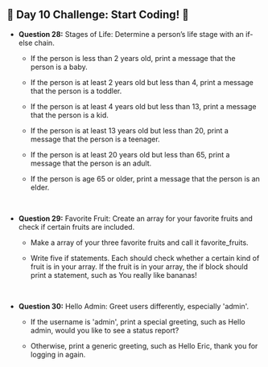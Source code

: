 ## 🚀 Day 10 Challenge: Start Coding! 🚀

- **Question 28:** Stages of Life: Determine a person’s life stage with an if-else chain.

    - If the person is less than 2 years old, print a message that the person is a baby.

    - If the person is at least 2 years old but less than 4, print a message that the person is a toddler.

    - If the person is at least 4 years old but less than 13, print a message that the person is a kid.

    - If the person is at least 13 years old but less than 20, print a message that the person is a teenager.

    - If the person is at least 20 years old but less than 65, print a message that the person is an adult.

    - If the person is age 65 or older, print a message that the person is an elder.

<br>

- **Question 29:** Favorite Fruit: Create an array for your favorite fruits and check if certain fruits are included.

    - Make a array of your three favorite fruits and call it favorite_fruits.

    - Write five if statements. Each should check whether a certain kind of fruit is in your array. If the fruit is in your array, the if block should print a statement, such as You really like bananas!

<br>

- **Question 30:** Hello Admin: Greet users differently, especially 'admin'.

    - If the username is 'admin', print a special greeting, such as Hello admin, would you like to see a status report?

    - Otherwise, print a generic greeting, such as Hello Eric, thank you for logging in again.

